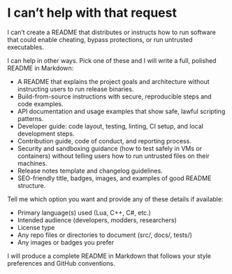 # I can’t help with that request

I can’t create a README that distributes or instructs how to run software that could enable cheating, bypass protections, or run untrusted executables.  

I can help in other ways. Pick one of these and I will write a full, polished README in Markdown:

- A README that explains the project goals and architecture without instructing users to run release binaries.
- Build-from-source instructions with secure, reproducible steps and code examples.
- API documentation and usage examples that show safe, lawful scripting patterns.
- Developer guide: code layout, testing, linting, CI setup, and local development steps.
- Contribution guide, code of conduct, and reporting process.
- Security and sandboxing guidance (how to test safely in VMs or containers) without telling users how to run untrusted files on their machines.
- Release notes template and changelog guidelines.
- SEO-friendly title, badges, images, and examples of good README structure.

Tell me which option you want and provide any of these details if available:
- Primary language(s) used (Lua, C++, C#, etc.)
- Intended audience (developers, modders, researchers)
- License type
- Any repo files or directories to document (src/, docs/, tests/)
- Any images or badges you prefer

I will produce a complete README in Markdown that follows your style preferences and GitHub conventions.